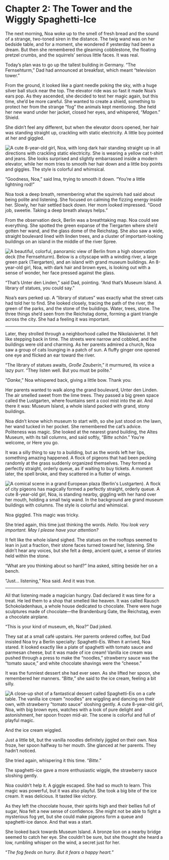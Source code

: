 
# Chapter 2: The Tower and the Wiggly Spaghetti-Ice

The next morning, Noa woke up to the smell of fresh bread and the sound of a strange, two-toned siren in the distance. The twig wand was on her bedside table, and for a moment, she wondered if yesterday had been a dream. But then she remembered the gleaming cobblestone, the floating pretzel crumbs, and the squirrels’ serious little faces. It was real.

Today’s plan was to go up the tallest building in Germany. “The Fernsehturm,” Dad had announced at breakfast, which meant “television tower.”

From the ground, it looked like a giant needle poking the sky, with a huge silver ball stuck near the top. The elevator ride was so fast it made Noa’s ears pop. As they ascended, she decided to test her magic again, but this time, she’d be more careful. She wanted to create a shield, something to protect her from the strange “fog” the animals kept mentioning. She held her new wand under her jacket, closed her eyes, and whispered, “*Magen*.” Shield.

She didn’t feel any different, but when the elevator doors opened, her hair was standing straight up, crackling with static electricity. A little boy pointed at her and giggled.

![A cute 8-year-old girl, Noa, with long dark hair standing straight up in all directions with crackling static electricity. She is wearing a yellow cat t-shirt and jeans. She looks surprised and slightly embarrassed inside a modern elevator, while her mom tries to smooth her hair down and a little boy points and giggles. The style is colorful and whimsical.
](../../images/ch2_01.png)

“Goodness, Noa,” said Ima, trying to smooth it down. “You’re a little lightning rod!”

Noa took a deep breath, remembering what the squirrels had said about being polite and listening. She focused on calming the fizzing energy inside her. Slowly, her hair settled back down. Her mom looked impressed. “Good job, sweetie. Taking a deep breath always helps.”

From the observation deck, Berlin was a breathtaking map. Noa could see everything. She spotted the green expanse of the Tiergarten where she’d gotten her wand, and the glass dome of the Reichstag. She also saw a wide, straight boulevard lined with linden trees, and a cluster of important-looking buildings on an island in the middle of the river Spree.

![A beautiful, colorful, panoramic view of Berlin from a high observation deck (the Fernsehturm). Below is a cityscape with a winding river, a large green park (Tiergarten), and an island with grand museum buildings. An 8-year-old girl, Noa, with dark hair and brown eyes, is looking out with a sense of wonder, her face pressed against the glass.](../../images/ch2_02.png)

“That’s Unter den Linden,” said Dad, pointing. “And that’s Museum Island. A library of statues, you could say.”

Noa’s ears perked up. A “library of statues” was exactly what the street cats had told her to find. She looked closely, tracing the path of the river, the green of the parks, and the stone of the buildings. Water, trees, stone. The three things she’d seen from the Reichstag dome, forming a giant triangle across the city. She had a feeling it was important.

***

Later, they strolled through a neighborhood called the Nikolaiviertel. It felt like stepping back in time. The streets were narrow and cobbled, and the buildings were old and charming. As her parents admired a church, Noa saw a group of cats lounging in a patch of sun. A fluffy ginger one opened one eye and flicked an ear toward the river.

“The library of statues awaits, *Große Zauberin*,” it murmured, its voice a lazy purr. “They listen well. But you must be polite.”

“*Danke*,” Noa whispered back, giving a little bow. Thank you.

Her parents wanted to walk along the grand boulevard, Unter den Linden. The air smelled sweet from the lime trees. They passed a big green space called the Lustgarten, where fountains sent a cool mist into the air. And there it was: Museum Island, a whole island packed with grand, stony buildings.

Noa didn’t know which museum to start with, so she just stood on the lawn, her wand tucked in her pocket. She remembered the cat’s advice. Politeness was magic. She looked at the nearest grand building, the Altes Museum, with its tall columns, and said softly, “*Bitte schön*.” You’re welcome, or Here you go.

It was a silly thing to say to a building, but as the words left her lips, something amazing happened. A flock of pigeons that had been pecking randomly at the grass suddenly organized themselves. They formed a perfectly straight, orderly queue, as if waiting to buy tickets. A moment later, the spell broke, and they scattered in a flutter of wings.

![A comical scene in a grand European plaza (Berlin's Lustgarten). A flock of city pigeons has magically formed a perfectly straight, orderly queue. A cute 8-year-old girl, Noa, is standing nearby, giggling with her hand over her mouth, holding a small twig wand. In the background are grand museum buildings with columns. The style is colorful and whimsical.](../../images/ch2_03.png)

Noa giggled. This magic was tricky.

She tried again, this time just thinking the words. *Hello. You look very important. May I please have your attention?*

It felt like the whole island sighed. The statues on the rooftops seemed to lean in just a fraction, their stone faces turned toward her, listening. She didn’t hear any voices, but she felt a deep, ancient quiet, a sense of stories held within the stone.

“What are you thinking about so hard?” Ima asked, sitting beside her on a bench.

“Just… listening,” Noa said. And it was true.

***

All that listening made a magician hungry. Dad declared it was time for a treat. He led them to a shop that smelled like heaven. It was called Rausch Schokoladenhaus, a whole house dedicated to chocolate. There were huge sculptures made of chocolate—the Brandenburg Gate, the Reichstag, even a chocolate airplane.

“This is your kind of museum, eh, Noa?” Dad joked.

They sat at a small café upstairs. Her parents ordered coffee, but Dad insisted Noa try a Berlin specialty: Spaghetti-Eis. When it arrived, Noa stared. It looked exactly like a plate of spaghetti with tomato sauce and parmesan cheese, but it was made of ice cream! Vanilla ice cream was pushed through a press to make the “noodles,” strawberry sauce was the “tomato sauce,” and white chocolate shavings were the “cheese.”

It was the funniest dessert she had ever seen. As she lifted her spoon, she remembered her manners. “*Bitte*,” she said to the ice cream, feeling a bit silly.

![A close-up shot of a fantastical dessert called Spaghetti-Eis on a cafe table. The vanilla ice cream "noodles" are wiggling and dancing on their own, with strawberry "tomato sauce" sloshing gently. A cute 8-year-old girl, Noa, with big brown eyes, watches with a look of pure delight and astonishment, her spoon frozen mid-air. The scene is colorful and full of playful magic.](../../images/ch2_04.png)

And the ice cream wiggled.

Just a little bit, but the vanilla noodles definitely jiggled on their own. Noa froze, her spoon halfway to her mouth. She glanced at her parents. They hadn’t noticed.

She tried again, whispering it this time. “*Bitte*.”

The spaghetti-ice gave a more enthusiastic wiggle, the strawberry sauce sloshing gently.

Noa couldn’t help it. A giggle escaped. She had so much to learn. This magic was powerful, but it was also playful. She took a big bite of the ice cream. It was delicious. It tasted like victory.

As they left the chocolate house, their spirits high and their bellies full of sugar, Noa felt a new sense of confidence. She might not be able to fight a mysterious fog yet, but she could make pigeons form a queue and spaghetti-ice dance. And that was a start.

She looked back towards Museum Island. A bronze lion on a nearby bridge seemed to catch her eye. She couldn’t be sure, but she thought she heard a low, rumbling whisper on the wind, a secret just for her.

“*The fog feeds on hurry. But it fears a happy heart.*”
